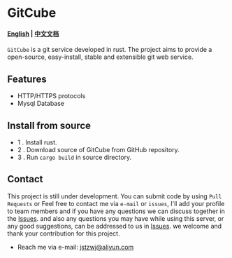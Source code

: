GitCube 
=========================================
#### [English](https://github.com/gitcube-project/gitcube/blob/master/README.md) | [中文文档](https://github.com/gitcube-project/gitcube/blob/master/README-zh.md) 

 
`GitCube` is a git service developed in rust. The project aims to provide a open-source, easy-install, stable and extensible git web service.

## Features
* HTTP/HTTPS protocols
* Mysql Database

## Install from source
* 1 . Install rust.
* 2 . Download source of GitCube from GitHub repository.
* 3 . Run `cargo build` in source directory.

## Contact
This project is still under development. 
You can submit code by using `Pull Requests` or Feel free to contact me via `e-mail` or `issues`, I'll add your profile to team members
and if you have any questions we can discuss together in the [Issues](https://github.com/gitcube-project/gitcube/issues).
and also any questions you may have while using this server, or any good suggestions, can be addressed to us in [Issues](https://github.com/gitcube-project/gitcube/issues).
we welcome and thank your contribution for this project.

* Reach me via e-mail: jstzwj@aliyun.com